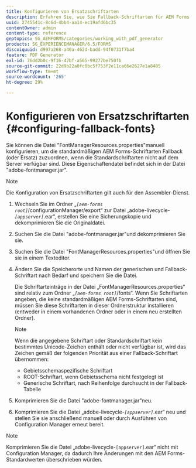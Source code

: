 ```yaml
---
title: Konfigurieren von Ersatzschriftarten
description: Erfahren Sie, wie Sie Fallback-Schriftarten für AEM Forms konfigurieren. Sie können die Datei "FontManagerResources.properties"verwenden, um die Standardschriftarten den Fallback-Schriftarten manuell zuzuordnen.
uuid: 2745541c-8c6d-4bb4-aa14-ec19afd6bc35
contentOwner: admin
content-type: reference
geptopics: SG_AEMFORMS/categories/working_with_pdf_generator
products: SG_EXPERIENCEMANAGER/6.5/FORMS
discoiquuid: d997a268-a40a-462d-badd-94f0731f7ba4
feature: PDF Generator
exl-id: 76dd2b0c-9f16-47bf-a565-99277be750fb
source-git-commit: 22d9b22a0fc0bc5f753f2e11ca66e2627e1a8405
workflow-type: tm+mt
source-wordcount: '265'
ht-degree: 29%

---
```


# Konfigurieren von Ersatzschriftarten {#configuring-fallback-fonts}

Sie können die Datei &quot;FontManagerResources.properties&quot;manuell konfigurieren, um die standardmäßigen AEM Forms-Schriftarten Fallback (oder Ersatz) zuzuordnen, wenn die Standardschriftarten nicht auf dem Server verfügbar sind. Diese Eigenschaftendatei befindet sich in der Datei &quot;adobe-fontmanager.jar&quot;.

>[!NOTE]
>
>Die Konfiguration von Ersatzschriftarten gilt auch für den Assembler-Dienst.

1. Wechseln Sie im Ordner „*`[aem-forms root]`*/configurationManager/export“ zur Datei „adobe-livecycle-*`[appserver]`*.ear“, erstellen Sie eine Sicherungskopie und dekomprimieren Sie die Originaldatei.
1. Suchen Sie die Datei &quot;adobe-fontmanager.jar&quot;und dekomprimieren Sie sie.
1. Suchen Sie die Datei &quot;FontManagerResources.properties&quot;und öffnen Sie sie in einem Texteditor.
1. Ändern Sie die Speicherorte und Namen der generischen und Fallback-Schriftart nach Bedarf und speichern Sie die Datei.

   Die Schriftarteinträge in der Datei „FontManagerResources.properties“ sind relativ zum Ordner „*`[aem-forms root]`*/fonts“. Wenn Sie Schriftarten angeben, die keine standardmäßigen AEM Forms-Schriftarten sind, müssen Sie diese Schriftarten in dieser Ordnerstruktur installieren (entweder in einem vorhandenen Ordner oder in einem neu erstellten Ordner).

   >[!NOTE]
   >
   >Wenn die angegebene Schriftart oder Standardschriftart kein bestimmtes Unicode-Zeichen enthält oder nicht verfügbar ist, wird das Zeichen gemäß der folgenden Priorität aus einer Fallback-Schriftart übernommen:

   * Gebietsschemaspezifische Schriftart
   * ROOT-Schriftart, wenn Gebietsschema nicht festgelegt ist
   * Generische Schriftart, nach Reihenfolge durchsucht in der Fallback-Tabelle

1. Komprimieren Sie die Datei &quot;adobe-fontmanager.jar&quot;neu.
1. Komprimieren Sie die Datei „adobe-livecycle-*`[appserver]`*.ear“ neu und stellen Sie sie anschließend manuell oder durch Ausführen von Configuration Manager erneut bereit.

>[!NOTE]
>
>Komprimieren Sie die Datei „adobe-livecycle-`[appserver]`.ear“ nicht mit Configuration Manager, da dadurch Ihre Änderungen mit den AEM Forms-Standardwerten überschrieben würden.
